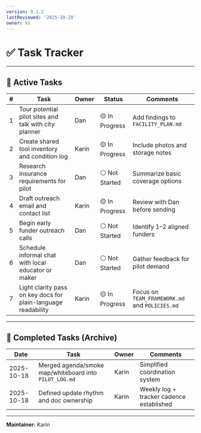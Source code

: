 ```yaml
---
version: 0.1.2
lastReviewed: '2025-10-29'
owner: kk
---
```


# ✅ Task Tracker

---

## 🔧 Active Tasks

| # | Task | Owner | Status | Comments |
|---|------|--------|---------|-----------|
| 1 | Tour potential pilot sites and talk with city planner | Dan | 🟡 In Progress | Add findings to `FACILITY_PLAN.md` |
| 2 | Create shared tool inventory and condition log | Karin | 🟡 In Progress | Include photos and storage notes |
| 3 | Research insurance requirements for pilot | Dan | ⚪ Not Started | Summarize basic coverage options |
| 4 | Draft outreach email and contact list | Karin | 🟡 In Progress | Review with Dan before sending |
| 5 | Begin early funder outreach calls | Dan | ⚪ Not Started | Identify 1–2 aligned funders |
| 6 | Schedule informal chat with local educator or maker | Dan | ⚪ Not Started | Gather feedback for pilot demand |
| 7 | Light clarity pass on key docs for plain-language readability | Karin | 🟡 In Progress | Focus on `TEAM_FRAMEWORK.md` and `POLICIES.md` |

---

## 🧹 Completed Tasks (Archive)

| Date | Task | Owner | Comments |
|-------|------|--------|-----------|
| 2025-10-18 | Merged agenda/smoke map/whiteboard into `PILOT_LOG.md` | Karin | Simplified coordination system |
| 2025-10-18 | Defined update rhythm and doc ownership | Karin | Weekly log + tracker cadence established |

---

**Maintainer:** Karin  
